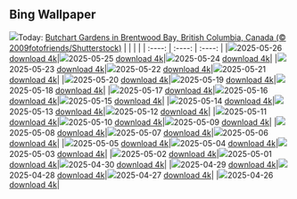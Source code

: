 ## Bing Wallpaper
![](./wallpaper/2025-05-26.jpg)Today: [Butchart Gardens in Brentwood Bay, British Columbia, Canada (© 2009fotofriends/Shutterstock)](./wallpaper/2025-05-26.jpg)
|      |      |      |
| :----: | :----: | :----: |
|![](./wallpaper/2025-05-26_sm.jpg)2025-05-26 [download 4k](./wallpaper/2025-05-26.jpg)|![](./wallpaper/2025-05-25_sm.jpg)2025-05-25 [download 4k](./wallpaper/2025-05-25.jpg)|![](./wallpaper/2025-05-24_sm.jpg)2025-05-24 [download 4k](./wallpaper/2025-05-24.jpg)|
|![](./wallpaper/2025-05-23_sm.jpg)2025-05-23 [download 4k](./wallpaper/2025-05-23.jpg)|![](./wallpaper/2025-05-22_sm.jpg)2025-05-22 [download 4k](./wallpaper/2025-05-22.jpg)|![](./wallpaper/2025-05-21_sm.jpg)2025-05-21 [download 4k](./wallpaper/2025-05-21.jpg)|
|![](./wallpaper/2025-05-20_sm.jpg)2025-05-20 [download 4k](./wallpaper/2025-05-20.jpg)|![](./wallpaper/2025-05-19_sm.jpg)2025-05-19 [download 4k](./wallpaper/2025-05-19.jpg)|![](./wallpaper/2025-05-18_sm.jpg)2025-05-18 [download 4k](./wallpaper/2025-05-18.jpg)|
|![](./wallpaper/2025-05-17_sm.jpg)2025-05-17 [download 4k](./wallpaper/2025-05-17.jpg)|![](./wallpaper/2025-05-16_sm.jpg)2025-05-16 [download 4k](./wallpaper/2025-05-16.jpg)|![](./wallpaper/2025-05-15_sm.jpg)2025-05-15 [download 4k](./wallpaper/2025-05-15.jpg)|
|![](./wallpaper/2025-05-14_sm.jpg)2025-05-14 [download 4k](./wallpaper/2025-05-14.jpg)|![](./wallpaper/2025-05-13_sm.jpg)2025-05-13 [download 4k](./wallpaper/2025-05-13.jpg)|![](./wallpaper/2025-05-12_sm.jpg)2025-05-12 [download 4k](./wallpaper/2025-05-12.jpg)|
|![](./wallpaper/2025-05-11_sm.jpg)2025-05-11 [download 4k](./wallpaper/2025-05-11.jpg)|![](./wallpaper/2025-05-10_sm.jpg)2025-05-10 [download 4k](./wallpaper/2025-05-10.jpg)|![](./wallpaper/2025-05-09_sm.jpg)2025-05-09 [download 4k](./wallpaper/2025-05-09.jpg)|
|![](./wallpaper/2025-05-08_sm.jpg)2025-05-08 [download 4k](./wallpaper/2025-05-08.jpg)|![](./wallpaper/2025-05-07_sm.jpg)2025-05-07 [download 4k](./wallpaper/2025-05-07.jpg)|![](./wallpaper/2025-05-06_sm.jpg)2025-05-06 [download 4k](./wallpaper/2025-05-06.jpg)|
|![](./wallpaper/2025-05-05_sm.jpg)2025-05-05 [download 4k](./wallpaper/2025-05-05.jpg)|![](./wallpaper/2025-05-04_sm.jpg)2025-05-04 [download 4k](./wallpaper/2025-05-04.jpg)|![](./wallpaper/2025-05-03_sm.jpg)2025-05-03 [download 4k](./wallpaper/2025-05-03.jpg)|
|![](./wallpaper/2025-05-02_sm.jpg)2025-05-02 [download 4k](./wallpaper/2025-05-02.jpg)|![](./wallpaper/2025-05-01_sm.jpg)2025-05-01 [download 4k](./wallpaper/2025-05-01.jpg)|![](./wallpaper/2025-04-30_sm.jpg)2025-04-30 [download 4k](./wallpaper/2025-04-30.jpg)|
|![](./wallpaper/2025-04-29_sm.jpg)2025-04-29 [download 4k](./wallpaper/2025-04-29.jpg)|![](./wallpaper/2025-04-28_sm.jpg)2025-04-28 [download 4k](./wallpaper/2025-04-28.jpg)|![](./wallpaper/2025-04-27_sm.jpg)2025-04-27 [download 4k](./wallpaper/2025-04-27.jpg)|
|![](./wallpaper/2025-04-26_sm.jpg)2025-04-26 [download 4k](./wallpaper/2025-04-26.jpg)|